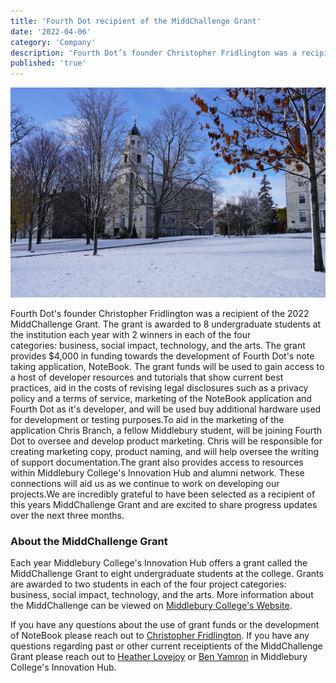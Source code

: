 ```yaml
---
title: 'Fourth Dot recipient of the MiddChallenge Grant'
date: '2022-04-06'
category: 'Company'
description: 'Fourth Dot’s founder Christopher Fridlington was a recipient of the 2022 MiddChallenge Grant. The grant is awarded to 8 undergraduate students at the institution each year with 2 winners in each of the four categories: business, social impact, technology, and the arts.'
published: 'true'
---
```


![alt text](/src/routes/news/stories/resources/fourth-dot-recipient-of-the-middchallenge-grant/OldChapel.jpg)

Fourth Dot's founder Christopher Fridlington was a recipient of the 2022 MiddChallenge Grant. The grant is awarded to 8 undergraduate students at the institution each year with 2 winners in each of the four categories: business, social impact, technology, and the arts. The grant provides $4,000 in funding towards the development of Fourth Dot's note taking application, NoteBook. The grant funds will be used to gain access to a host of developer resources and tutorials that show current best practices, aid in the costs of revising legal disclosures such as a privacy policy and a terms of service, marketing of the NoteBook application and Fourth Dot as it's developer, and will be used buy additional hardware used for development or testing purposes.To aid in the marketing of the application Chris Branch, a fellow Middlebury student, will be joining Fourth Dot to oversee and develop product marketing. Chris will be responsible for creating marketing copy, product naming, and will help oversee the writing of support documentation.The grant also provides access to resources within Middlebury College's Innovation Hub and alumni network. These connections will aid us as we continue to work on developing our projects.We are incredibly grateful to have been selected as a recipient of this years MiddChallenge Grant and are excited to share progress updates over the next three months.

### About the MiddChallenge Grant

Each year Middlebury College's Innovation Hub offers a grant called the MiddChallenge Grant to eight undergraduate students at the college. Grants are awarded to two students in each of the four project categories: business, social impact, technology, and the arts. More information about the MiddChallenge can be viewed on [Middlebury College's Website](https://www.middlebury.edu/office/innovation-hub/middchallenge).

If you have any questions about the use of grant funds or the development of NoteBook please reach out to [Christopher Fridlington](cfridlington@fourthdot.com). If you have any questions regarding past or other current receiptients of the MiddChallenge Grant please reach out to [Heather Lovejoy](hneuwirth@middlebury.edu) or [Ben Yamron](byamron@middlebury.edu) in Middlebury College's Innovation Hub.